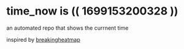 # time_now is (( 1699153200328 ))

an automated repo that shows the currnent time

inspired by [breakingheatmap](https://github.com/breakingheatmap/breakingheatmap)